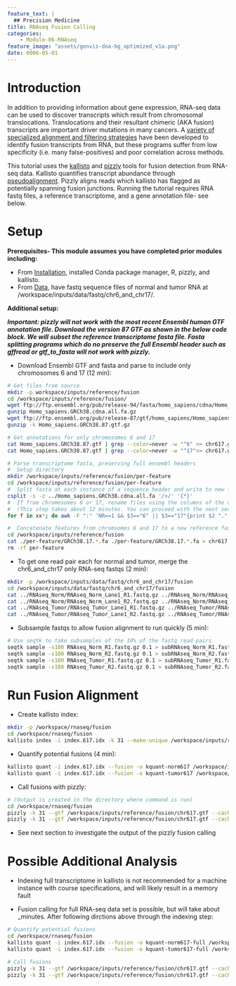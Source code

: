 ```yaml
---
feature_text: |
  ## Precision Medicine
title: RNAseq Fusion Calling
categories:
    - Module-06-RNAseq
feature_image: "assets/genvis-dna-bg_optimized_v1a.png"
date: 0006-05-01
---
```


# Introduction

In addition to providing information about gene expression, RNA-seq data can be used to discover transcripts which result from chromosomal translocations. Translocations and their resultant chimeric (AKA fusion) transcripts are important driver mutations in many cancers. A [variety of specialized alignment and filtering strategies](https://www.ncbi.nlm.nih.gov/pubmed/27485475) have been developed to identify fusion transcripts from RNA, but these programs suffer from low specificity (i.e. many false-positives) and poor correlation across methods.

This tutorial uses the [kallisto](https://pachterlab.github.io/kallisto/about) and [pizzly](https://github.com/pmelsted/pizzly) tools for fusion detection from RNA-seq data. Kallisto quantifies transcript abundance through [pseudoalignment](http://tinyheero.github.io/2015/09/02/pseudoalignments-kallisto.html). Pizzly aligns reads which kallisto has flagged as potentially spanning fusion junctions. Running the tutorial requires RNA fastq files, a reference transcriptome, and a gene annotation file- see below.

# Setup

**Prerequisites- This module assumes you have completed prior modules
including:**
- From [Installation](http://pmbio.org/module-01-setup/0001/04/01/Software_Installation/), installed Conda package manager, R, pizzly, and kallisto.
- From [Data](http://127.0.0.1:4000/module-02-inputs/0002/05/01/Data/), have fastq sequence files of normal and tumor RNA at /workspace/inputs/data/fastq/chr6_and_chr17/. 

**Additional setup:**

**_Important: pizzly will not work with the most recent Ensembl human GTF annotation file. Download the version 87 GTF as shown in the below code block. We will subset the reference transcriptome fasta file. Fasta splitting programs which do no preserve the full Ensembl header such as gffread or gtf_to_fasta will not work with pizzly._**

- Download Ensembl GTF and fasta and parse to include only chromosomes 6 and 17 (12 min): 

```bash
# Get files from source
mkdir -p workspace/inputs/reference/fusion
cd /workspace/inputs/reference/fusion/
wget ftp://ftp.ensembl.org/pub/release-94/fasta/homo_sapiens/cdna/Homo_sapiens.GRCh38.cdna.all.fa.gz
gunzip Homo_sapiens.GRCh38.cdna.all.fa.gz       
wget ftp://ftp.ensembl.org/pub/release-87/gtf/homo_sapiens/Homo_sapiens.GRCh38.87.gtf.gz
gunzip -k Homo_sapiens.GRCh38.87.gtf.gz

# Get annotations for only chromosomes 6 and 17
cat Homo_sapiens.GRCh38.87.gtf | grep --color=never -w "^6" >> chr617.gtf
cat Homo_sapiens.GRCh38.87.gtf | grep --color=never -w "^17">> chr617.gtf 

# Parse transcriptome fasta, preserving full ensembl headers
#  Setup directory
mkdir /workspace/inputs/reference/fusion/per-feature
cd /workspace/inputs/reference/fusion/per-feature
#  Split fasta at each instance of a sequence header and write to new file
csplit -s -z ../Homo_sapiens.GRCh38.cdna.all.fa '/>/' '{*}'
#  If from chromosomes 6 or 17, rename files using the columns of the original ensemble header
#  (This step takes about 12 minutes. You can proceed with the next section in /workspace/inputs/data/fastq/chr6_and_chr17)
for f in xx*; do awk -F ":" 'NR==1 && $3=="6" || $3=="17"{print $2 "." $3 "." $4 "." $5}' $f | xargs -I{} mv $f {}.fa; done

#  Concatenate features from chromsomes 6 and 17 to a new reference fasta  
cd /workspace/inputs/reference/fusion
cat ./per-feature/GRCh38.17.*.fa ./per-feature/GRCh38.17.*.fa > chr617.fa
rm -rf per-feature
```

- To get one read pair each for normal and tumor, merge the chr6_and_chr17 only RNA-seq fastqs (2 min):
```bash
mkdir -p /workspace/inputs/data/fastq/chr6_and_chr17/fusion
cd /workspace/inputs/data/fastq/chr6_and_chr17/fusion
cat ../RNAseq_Norm/RNAseq_Norm_Lane1_R1.fastq.gz ../RNAseq_Norm/RNAseq_Norm_Lane2_R1.fastq.gz > RNAseq_Norm_R1.fastq.gz
cat ../RNAseq_Norm/RNAseq_Norm_Lane1_R2.fastq.gz ../RNAseq_Norm/RNAseq_Norm_Lane2_R2.fastq.gz > RNAseq_Norm_R2.fastq.gz
cat ../RNAseq_Tumor/RNAseq_Tumor_Lane1_R1.fastq.gz ../RNAseq_Tumor/RNAseq_Tumor_Lane2_R1.fastq.gz > RNAseq_Tumor_R1.fastq.gz
cat ../RNAseq_Tumor/RNAseq_Tumor_Lane1_R2.fastq.gz ../RNAseq_Tumor/RNAseq_Tumor_Lane2_R2.fastq.gz > RNAseq_Tumor_R2.fastq.gz
```

- Subsample fastqs to allow fusion alignment to run quickly (5 min):
```bash
# Use seqtk to take subsamples of the 10% of the fastq read pairs  
seqtk sample -s100 RNAseq_Norm_R1.fastq.gz 0.1 > subRNAseq_Norm_R1.fastq.gz
seqtk sample -s100 RNAseq_Norm_R2.fastq.gz 0.1 > subRNAseq_Norm_R2.fastq.gz
seqtk sample -s100 RNAseq_Tumor_R1.fastq.gz 0.1 > subRNAseq_Tumor_R1.fastq.gz
seqtk sample -s100 RNAseq_Tumor_R2.fastq.gz 0.1 > subRNAseq_Tumor_R2.fastq.gz
```

# Run Fusion Alignment 
- Create kallisto index:

```bash
mkdir -p /workspace/rnaseq/fusion
cd /workspace/rnaseq/fusion
kallisto index -i index.617.idx -k 31 --make-unique /workspace/inputs/reference/fusion/chr617.fa
```

- Quantify potential fusions (4 min):

```bash
kallisto quant -i index.617.idx --fusion -o kquant-norm617 /workspace/inputs/data/fastq/chr6_and_chr17/fusion/subRNAseq_Norm_R1.fastq.gz /workspace/inputs/data/fastq/chr6_and_chr17/fusion/subRNAseq_Norm_R2.fastq.gz
kallisto quant -i index.617.idx --fusion -o kquant-tumor617 /workspace/inputs/data/fastq/chr6_and_chr17/fusion/subRNAseq_Tumor_R1.fastq.gz /workspace/inputs/data/fastq/chr6_and_chr17/fusion/subRNAseq_Tumor_R2.fastq.gz
```

- Call fusions with pizzly:

```bash
# (Output is created in the directory where command is run)
cd /workspace/rnaseq/fusion
pizzly -k 31 --gtf /workspace/inputs/reference/fusion/chr617.gtf --cache index-norm617.cache.txt --align-score 2 --insert-size 400 --fasta /workspace/inputs/reference/fusion/chr617.fa --output norm-fuse617 kquant-norm617/fusion.txt
pizzly -k 31 --gtf /workspace/inputs/reference/fusion/chr617.gtf --cache index-tumor617.cache.txt --align-score 2 --insert-size 400 --fasta /workspace/inputs/reference/fusion/chr617.fa --output tumor-fuse617 kquant-tumor617/fusion.txt
```

- See next section to investigate the output of the pizzly fusion calling

# Possible Additional Analysis
- Indexing full transcriptome in kallisto is not recommended for a machine instance with course specifications, and will likely result in a memory fault

- Fusion calling for full RNA-seq data set is possible, but will take about _minutes. After following dirctions above through the indexing step:

```bash
# Quantify potential fusions
cd /workspace/rnaseq/fusion
kallisto quant -i index.617.idx --fusion -o kquant-norm617-full /workspace/inputs/data/fastq/chr6_and_chr17/fusion/RNAseq_Norm_R1.fastq.gz /workspace/inputs/data/fastq/chr6_and_chr17/fusion/RNAseq_Norm_R2.fastq.gz
kallisto quant -i index.617.idx --fusion -o kquant-tumor617-full /workspace/inputs/data/fastq/chr6_and_chr17/fusion/RNAseq_Tumor_R1.fastq.gz /workspace/inputs/data/fastq/chr6_and_chr17/fusion/RNAseq_Tumor_R2.fastq.gz

# Call fusions
pizzly -k 31 --gtf /workspace/inputs/reference/fusion/chr617.gtf --cache index-norm617.cache.txt --align-score 2 --insert-size 400 --fasta /workspace/inputs/reference/fusion/chr617.fa --output norm-fuse617 kquant-norm617/fusion.txt
pizzly -k 31 --gtf /workspace/inputs/reference/fusion/chr617.gtf --cache index-tumor617.cache.txt --align-score 2 --insert-size 400 --fasta /workspace/inputs/reference/fusion/chr617.fa --output tumor-fuse617 kquant-tumor617/fusion.txt
```
```


